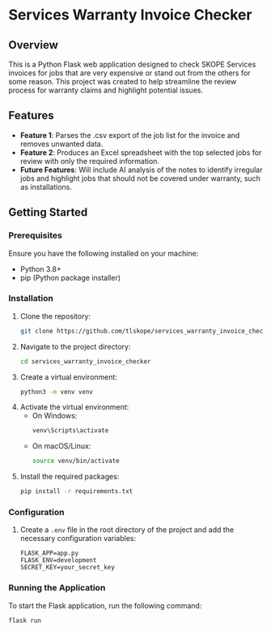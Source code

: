 # Services Warranty Invoice Checker

## Overview

This is a Python Flask web application designed to check SKOPE Services invoices for jobs that are very expensive or stand out from the others for some reason. This project was created to help streamline the review process for warranty claims and highlight potential issues.

## Features

- **Feature 1**: Parses the .csv export of the job list for the invoice and removes unwanted data.
- **Feature 2**: Produces an Excel spreadsheet with the top selected jobs for review with only the required information.
- **Future Features**: Will include AI analysis of the notes to identify irregular jobs and highlight jobs that should not be covered under warranty, such as installations.

## Getting Started

### Prerequisites

Ensure you have the following installed on your machine:

- Python 3.8+
- pip (Python package installer)

### Installation

1. Clone the repository:
    ```sh
    git clone https://github.com/tlskope/services_warranty_invoice_checker.git
    ```
2. Navigate to the project directory:
    ```sh
    cd services_warranty_invoice_checker
    ```
3. Create a virtual environment:
    ```sh
    python3 -m venv venv
    ```
4. Activate the virtual environment:
    - On Windows:
        ```sh
        venv\Scripts\activate
        ```
    - On macOS/Linux:
        ```sh
        source venv/bin/activate
        ```
5. Install the required packages:
    ```sh
    pip install -r requirements.txt
    ```

### Configuration

1. Create a `.env` file in the root directory of the project and add the necessary configuration variables:
    ```plaintext
    FLASK_APP=app.py
    FLASK_ENV=development
    SECRET_KEY=your_secret_key
    ```

### Running the Application

To start the Flask application, run the following command:
```sh
flask run
